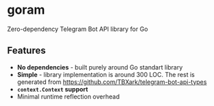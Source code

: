 # goram

Zero-dependency Telegram Bot API library for Go

## Features

- **No dependencies** - built purely around Go standart library
- **Simple** - library implementation is around 300 LOC. The rest is generated from <https://github.com/TBXark/telegram-bot-api-types>
- **`context.Context` support**
- Minimal runtime reflection overhead
